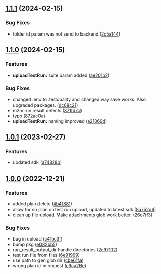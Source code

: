 ## [1.1.1](https://github.com/BitModern/testQualityCli/compare/1.1.0...1.1.1) (2024-02-15)


### Bug Fixes

* folder id param was not send to backend ([2c5a144](https://github.com/BitModern/testQualityCli/commit/2c5a1447ff58bbaa55975d7a2ea7366cb6377fb7))

## [1.1.0](https://github.com/BitModern/testQualityCli/compare/1.0.1...1.1.0) (2024-02-15)


### Features

* **uploadTestRun:** suite param added ([ae201b2](https://github.com/BitModern/testQualityCli/commit/ae201b2243d4313b162c1b9591b3176eaefd4f4e))


### Bug Fixes

* changed .env to .testquality and changed way save works. Also upgraded packages. ([dc68c21](https://github.com/BitModern/testQualityCli/commit/dc68c21a324f6170a270975ded52320f13297575))
* m2m run result defects ([371fd7c](https://github.com/BitModern/testQualityCli/commit/371fd7c9eb778ac3f1d5b56b8cdebccb6fb13e26))
* typo ([872ac0a](https://github.com/BitModern/testQualityCli/commit/872ac0af15a03029e7f8041495dc86675d4cd6cb))
* **uploadTestRun:** naming improved ([a21869d](https://github.com/BitModern/testQualityCli/commit/a21869dd1375521acdc40569dcfdb1f979a29608))

## [1.0.1](https://github.com/BitModern/testQualityCli/compare/1.0.0...1.0.1) (2023-02-27)


### Features

* updated sdk ([a74828b](https://github.com/BitModern/testQualityCli/commit/a74828b70cdd8a1a24a722e46e71da9e9a54b5de))

## [1.0.0](https://github.com/BitModern/testQualityCli/compare/26e7ff3f49fe9d2ee086856fb13ac21b1f6d1a56...1.0.0) (2022-12-21)


### Features

* added plan delete ([4b41881](https://github.com/BitModern/testQualityCli/commit/4b41881cc3861129c3bbafe2c21fba245f58227f))
* allow for no plan on test run upload, updated to latest sdk ([8a752d6](https://github.com/BitModern/testQualityCli/commit/8a752d6f84cdde78da1431057e7385866f3b5e68))
* clean up file upload. Make attachments glob work better. ([26e7ff3](https://github.com/BitModern/testQualityCli/commit/26e7ff3f49fe9d2ee086856fb13ac21b1f6d1a56))


### Bug Fixes

* bug in upload ([c41bc3f](https://github.com/BitModern/testQualityCli/commit/c41bc3f91ff3c8b574fcad497965df1330890846))
* bump pkg ([e082bb5](https://github.com/BitModern/testQualityCli/commit/e082bb5fcdc891989c271cf1f707f03f8257952a))
* run_result_output_dir handle directories ([2c97102](https://github.com/BitModern/testQualityCli/commit/2c97102e9b87494f2fd22813187d22d0da1e2fbd))
* test run file from files ([6e91999](https://github.com/BitModern/testQualityCli/commit/6e91999c67505e88814b77b2f738e531af0e5b42))
* use path to gen glob dir ([cbe61fa](https://github.com/BitModern/testQualityCli/commit/cbe61fa59c0aba2697daff023a39ed04d5442abc))
* wrong plan id in request ([c9ca26e](https://github.com/BitModern/testQualityCli/commit/c9ca26ef57ab363d287371290c9df79d18c241c8))

